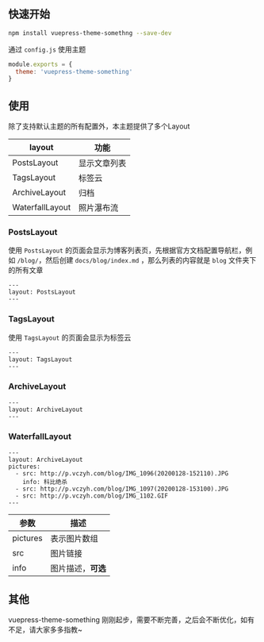 ## 快速开始

```bash
npm install vuepress-theme-somethng --save-dev
```

通过 `config.js` 使用主题
```js
module.exports = {
  theme: 'vuepress-theme-something'
}
```

## 使用

除了支持默认主题的所有配置外，本主题提供了多个Layout

| layout          | 功能         |
| --------------- | ------------ |
| PostsLayout     | 显示文章列表 |
| TagsLayout      | 标签云       |
| ArchiveLayout   | 归档         |
| WaterfallLayout | 照片瀑布流   |

### PostsLayout

使用 `PostsLayout` 的页面会显示为博客列表页，先根据官方文档配置导航栏，例如 `/blog/`，然后创建 `docs/blog/index.md` ，那么列表的内容就是 `blog` 文件夹下的所有文章

```
---
layout: PostsLayout
---
```

### TagsLayout

使用 `TagsLayout` 的页面会显示为标签云

```
---
layout: TagsLayout
---
```

### ArchiveLayout

```
---
layout: ArchiveLayout
---
```

### WaterfallLayout

```
---
layout: ArchiveLayout
pictures:
  - src: http://p.vczyh.com/blog/IMG_1096(20200128-152110).JPG
  	info: 科比绝杀
  - src: http://p.vczyh.com/blog/IMG_1097(20200128-153100).JPG
  - src: http://p.vczyh.com/blog/IMG_1102.GIF
---
```

| 参数     | 描述               |
| -------- | ------------------ |
| pictures | 表示图片数组       |
| src      | 图片链接           |
| info     | 图片描述，**可选** |

## 其他

vuepress-theme-something 刚刚起步，需要不断完善，之后会不断优化，如有不足，请大家多多指教~

